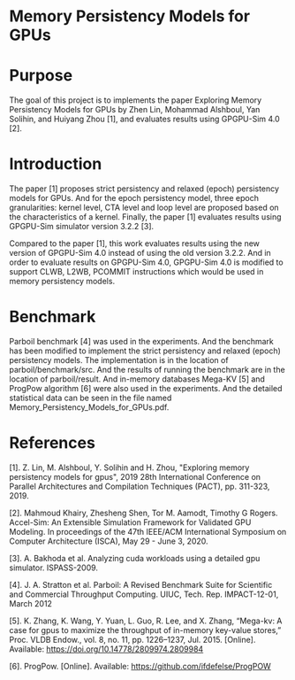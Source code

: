 # Memory Persistency Models for GPUs

# Purpose

The goal of this project is to implements the paper Exploring Memory Persistency Models for GPUs by Zhen Lin, Mohammad Alshboul, Yan Solihin, and Huiyang Zhou [1], and evaluates results using GPGPU-Sim 4.0 [2]. 

# Introduction

The paper [1] proposes strict persistency and relaxed (epoch) persistency models for GPUs. And for the epoch persistency model, three epoch granularities: kernel level, CTA level and loop level are proposed based on the characteristics of a kernel. Finally, the paper [1] evaluates results using GPGPU-Sim simulator version 3.2.2 [3]. 

Compared to the paper [1], this work evaluates results using the new version of GPGPU-Sim 4.0 instead of using the old version 3.2.2. And in order to evaluate results on GPGPU-Sim 4.0, GPGPU-Sim 4.0 is modified to support CLWB, L2WB, PCOMMIT instructions which would be used in memory persistency models.

# Benchmark

Parboil benchmark [4] was used in the experiments. And the benchmark has been modified to implement the strict persistency and relaxed (epoch) persistency models. The implementation is in the location of parboil/benchmark/src. And the results of running the benchmark are in the location of parboil/result. And in-memory databases Mega-KV [5] and ProgPow algorithm [6] were also used in the experiments. And the detailed statistical data can be seen in the file named Memory_Persistency_Models_for_GPUs.pdf.

# References
[1]. Z. Lin, M. Alshboul, Y. Solihin and H. Zhou, "Exploring memory persistency models for gpus", 2019 28th International Conference on Parallel Architectures and Compilation Techniques (PACT), pp. 311-323, 2019.

[2]. Mahmoud Khairy, Zhesheng Shen, Tor M. Aamodt, Timothy G Rogers. Accel-Sim: An Extensible Simulation Framework for Validated GPU Modeling. In proceedings of the 47th IEEE/ACM International Symposium on Computer Architecture (ISCA), May 29 - June 3, 2020.

[3]. A. Bakhoda et al. Analyzing cuda workloads using a detailed gpu simulator. ISPASS-2009.

[4]. J. A. Stratton et al. Parboil: A Revised Benchmark Suite for Scientific and Commercial Throughput Computing. UIUC, Tech. Rep. IMPACT-12-01, March 2012

[5]. K. Zhang, K. Wang, Y. Yuan, L. Guo, R. Lee, and X. Zhang, “Mega-kv: A case for gpus to maximize the throughput of in-memory key-value stores,” Proc. VLDB Endow., vol. 8, no. 11, pp. 1226–1237, Jul. 2015. [Online]. Available: https://doi.org/10.14778/2809974.2809984

[6]. ProgPow. [Online]. Available: https://github.com/ifdefelse/ProgPOW
